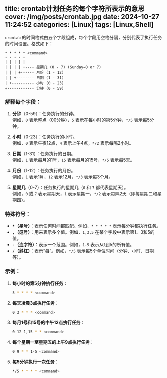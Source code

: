 title: crontab计划任务的每个字符所表示的意思 
cover: /img/posts/crontab.jpg 
date: 2024-10-27 11:24:52 
categories: [Linux] 
tags: [Linux,Shell] 
-------------------------------

`crontab` 的时间格式由五个字段组成，每个字段用空格分隔，分别代表了执行任务的时间设置。格式如下：

```plaintext
* * * * * <command>
- - - - -
| | | | |  
| | | | +---- 星期几 (0 - 7) (Sunday=0 or 7)
| | | +------ 月份 (1 - 12)
| | +-------- 日期 (1 - 31)
| +---------- 小时 (0 - 23)
+------------ 分钟 (0 - 59)
```

### 解释每个字段：
1. **分钟**（0-59）：任务执行的分钟。  
   例如，`0` 表示整点（00分钟），`5` 表示在每小时的第5分钟，`*/5` 表示每5分钟。

2. **小时**（0-23）：任务执行的小时。  
   例如，`0` 表示午夜12点，`4` 表示上午4点，`*/2` 表示每隔2小时。

3. **日期**（1-31）：任务执行的日期。  
   例如，`1` 表示每月的1号，`15` 表示每月的15号，`*/5` 表示每5天。

4. **月份**（1-12）：任务执行的月份。  
   例如，`1` 表示1月，`12` 表示12月，`*/3` 表示每3个月。

5. **星期几**（0-7）：任务执行的星期几（`0` 和 `7` 都代表星期天）。  
   例如，`0` 或 `7` 表示星期天，`1` 表示星期一，`*/2` 表示每隔2天（即每星期二和星期四）。

### 特殊符号：
- **`*`（星号）**：表示任何时间都匹配。例如，`* * * * *` 表示每分钟都执行任务。
- **`,`（逗号）**：用来表示多个值。例如，`1,3,5` 在某个字段中表示第1、3和5的值。
- **`-`（连字符）**：表示一个范围。例如，`1-5` 表示从1到5的所有值。
- **`/`（斜杠）**：表示“每”。例如，`*/5` 表示每5个单位时间（分钟、小时、日期等）。

### 示例：

1. **每小时的第5分钟执行任务**：
   ```bash
   5 * * * * <command>
   ```

2. **每天凌晨3点执行任务**：
   ```bash
   0 3 * * * <command>
   ```

3. **每月1号和15号的中午12点执行任务**：
   ```bash
   0 12 1,15 * * <command>
   ```

4. **每个星期一至星期五的上午9点执行任务**：
   ```bash
   0 9 * * 1-5 <command>
   ```

5. **每5分钟执行一次任务**：
   ```bash
   */5 * * * * <command>
   ```
